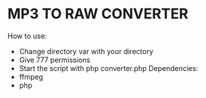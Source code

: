 # MP3 TO RAW CONVERTER
How to use:
- Change directory var with your directory
- Give 777 permissions
- Start the script with php converter.php
 Dependencies:
 - ffmpeg
 - php
